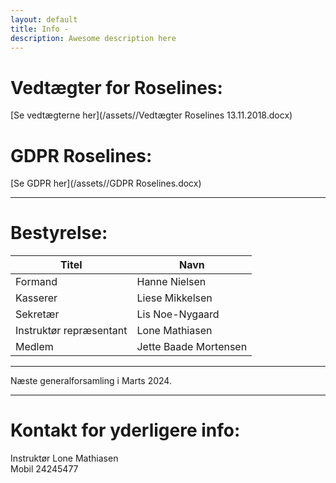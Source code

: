 ```yaml
---
layout: default
title: Info -
description: Awesome description here
---
```


# Vedtægter for Roselines:


[Se vedtægterne her](/assets//Vedtægter Roselines 13.11.2018.docx)




# GDPR Roselines:


[Se GDPR her](/assets//GDPR Roselines.docx)






---



# **Bestyrelse:**

Titel | Navn
--- | ---
Formand | Hanne Nielsen
Kasserer | Liese Mikkelsen
Sekretær | Lis Noe-Nygaard
Instruktør repræsentant | Lone Mathiasen
Medlem | Jette Baade Mortensen

---

Næste generalforsamling i Marts 2024.


---



# Kontakt for yderligere info: 

Instruktør Lone Mathiasen  
Mobil 24245477
